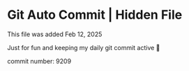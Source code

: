# Git Auto Commit | Hidden File

This file was added Feb 12, 2025

Just for fun and keeping my daily git commit active 🤪

commit number: 9209
